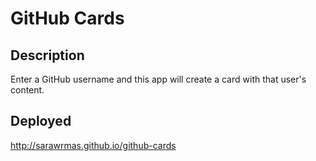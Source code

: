 # GitHub Cards

## Description
Enter a GitHub username and this app will create a card with that user's content.

## Deployed
http://sarawrmas.github.io/github-cards